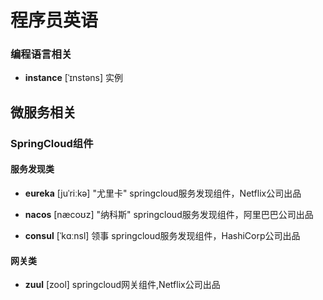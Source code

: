 # 程序员英语

### 编程语言相关

- **instance** [ˈɪnstəns] 实例







## 微服务相关

### SpringCloud组件

#### 服务发现类

- **eureka** [juˈriːkə]   "尤里卡" springcloud服务发现组件，Netflix公司出品 

- **nacos** [næcoʊz]   "纳科斯"  springcloud服务发现组件，阿里巴巴公司出品

- **consul** [ˈkɑːnsl]  领事  springcloud服务发现组件，HashiCorp公司出品

#### 网关类

- **zuul** [zool]   springcloud网关组件,Netflix公司出品



